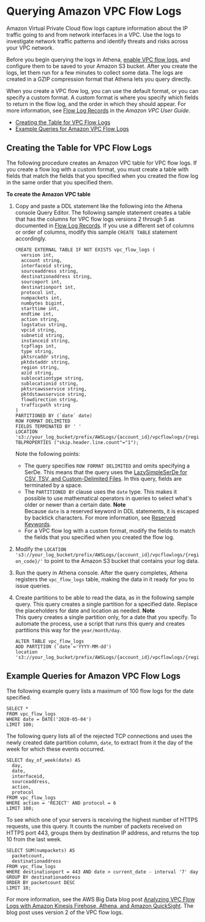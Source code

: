 # Querying Amazon VPC Flow Logs<a name="vpc-flow-logs"></a>

Amazon Virtual Private Cloud flow logs capture information about the IP traffic going to and from network interfaces in a VPC\. Use the logs to investigate network traffic patterns and identify threats and risks across your VPC network\.

Before you begin querying the logs in Athena, [enable VPC flow logs](https://docs.aws.amazon.com/AmazonVPC/latest/UserGuide/flow-logs.html), and configure them to be saved to your Amazon S3 bucket\. After you create the logs, let them run for a few minutes to collect some data\. The logs are created in a GZIP compression format that Athena lets you query directly\. 

When you create a VPC flow log, you can use the default format, or you can specify a custom format\. A custom format is where you specify which fields to return in the flow log, and the order in which they should appear\. For more information, see [Flow Log Records](https://docs.aws.amazon.com/vpc/latest/userguide/flow-logs.html#flow-log-records) in the *Amazon VPC User Guide*\.
+  [Creating the Table for VPC Flow Logs](#create-vpc-logs-table) 
+  [Example Queries for Amazon VPC Flow Logs](#query-examples-vpc-logs) 

## Creating the Table for VPC Flow Logs<a name="create-vpc-logs-table"></a>

The following procedure creates an Amazon VPC table for VPC flow logs\. If you create a flow log with a custom format, you must create a table with fields that match the fields that you specified when you created the flow log in the same order that you specified them\.

**To create the Amazon VPC table**

1. Copy and paste a DDL statement like the following into the Athena console Query Editor\. The following sample statement creates a table that has the columns for VPC flow logs versions 2 through 5 as documented in [Flow Log Records](https://docs.aws.amazon.com/vpc/latest/userguide/flow-logs.html#flow-log-records)\. If you use a different set of columns or order of columns, modify this sample `CREATE TABLE` statement accordingly\.

   ```
   CREATE EXTERNAL TABLE IF NOT EXISTS vpc_flow_logs (
     version int,
     account string,
     interfaceid string,
     sourceaddress string,
     destinationaddress string,
     sourceport int,
     destinationport int,
     protocol int,
     numpackets int,
     numbytes bigint,
     starttime int,
     endtime int,
     action string,
     logstatus string,
     vpcid string,
     subnetid string,
     instanceid string,
     tcpflags int,
     type string,
     pktsrcaddr string,
     pktdstaddr string,
     region string,
     azid string,
     sublocationtype string,
     sublocationid string,
     pktsrcawsservice string,
     pktdstawsservice string,
     flowdirection string,
     trafficpath string
   )
   PARTITIONED BY (`date` date)
   ROW FORMAT DELIMITED
   FIELDS TERMINATED BY ' '
   LOCATION 's3://your_log_bucket/prefix/AWSLogs/{account_id}/vpcflowlogs/{region_code}/'
   TBLPROPERTIES ("skip.header.line.count"="1");
   ```

   Note the following points:
   + The query specifies `ROW FORMAT DELIMITED` and omits specifying a SerDe\. This means that the query uses the [LazySimpleSerDe for CSV, TSV, and Custom\-Delimited Files](lazy-simple-serde.md)\. In this query, fields are terminated by a space\.
   + The `PARTITIONED BY` clause uses the `date` type\. This makes it possible to use mathematical operators in queries to select what's older or newer than a certain date\.
**Note**  
Because `date` is a reserved keyword in DDL statements, it is escaped by backtick characters\. For more information, see [Reserved Keywords](reserved-words.md)\.
   + For a VPC flow log with a custom format, modify the fields to match the fields that you specified when you created the flow log\.

1. Modify the `LOCATION 's3://your_log_bucket/prefix/AWSLogs/{account_id}/vpcflowlogs/{region_code}/'` to point to the Amazon S3 bucket that contains your log data\.

1. Run the query in Athena console\. After the query completes, Athena registers the `vpc_flow_logs` table, making the data in it ready for you to issue queries\.

1. Create partitions to be able to read the data, as in the following sample query\. This query creates a single partition for a specified date\. Replace the placeholders for date and location as needed\. 
**Note**  
This query creates a single partition only, for a date that you specify\. To automate the process, use a script that runs this query and creates partitions this way for the `year/month/day`\.

   ```
   ALTER TABLE vpc_flow_logs
   ADD PARTITION (`date`='YYYY-MM-dd')
   location 's3://your_log_bucket/prefix/AWSLogs/{account_id}/vpcflowlogs/{region_code}/YYYY/MM/dd';
   ```

## Example Queries for Amazon VPC Flow Logs<a name="query-examples-vpc-logs"></a>

The following example query lists a maximum of 100 flow logs for the date specified\.

```
SELECT * 
FROM vpc_flow_logs 
WHERE date = DATE('2020-05-04') 
LIMIT 100;
```

The following query lists all of the rejected TCP connections and uses the newly created date partition column, `date`, to extract from it the day of the week for which these events occurred\.

```
SELECT day_of_week(date) AS
  day,
  date,
  interfaceid,
  sourceaddress,
  action,
  protocol
FROM vpc_flow_logs
WHERE action = 'REJECT' AND protocol = 6
LIMIT 100;
```

To see which one of your servers is receiving the highest number of HTTPS requests, use this query\. It counts the number of packets received on HTTPS port 443, groups them by destination IP address, and returns the top 10 from the last week\.

```
SELECT SUM(numpackets) AS
  packetcount,
  destinationaddress
FROM vpc_flow_logs
WHERE destinationport = 443 AND date > current_date - interval '7' day
GROUP BY destinationaddress
ORDER BY packetcount DESC
LIMIT 10;
```

For more information, see the AWS Big Data blog post [Analyzing VPC Flow Logs with Amazon Kinesis Firehose, Athena, and Amazon QuickSight](http://aws.amazon.com/blogs/big-data/analyzing-vpc-flow-logs-with-amazon-kinesis-firehose-amazon-athena-and-amazon-quicksight/)\. The blog post uses version 2 of the VPC flow logs\.